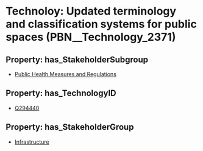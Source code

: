 # Technoloy: __Updated terminology and classification systems for public spaces__ (PBN__Technology_2371)

## Property: has_StakeholderSubgroup

* [Public Health Measures and Regulations](PBN__TechSubgroup_92)

## Property: has_TechnologyID

* [Q294440](Q294440)

## Property: has_StakeholderGroup

* [Infrastructure](PBN__TechGroup_4)

